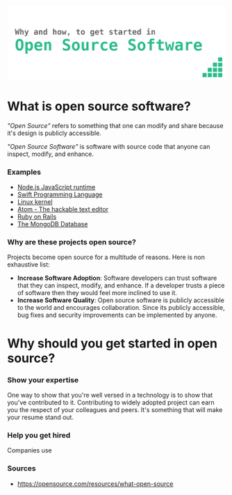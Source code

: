 <center>
  <img src=".github/Title.png">
</center>


# What is open source software?
_"Open Source"_ refers to something that one can modify and share because it's design is publicly accessible.

_"Open Source Software"_ is software with source code that anyone can inspect, modify, and enhance.

### Examples

* [Node.js JavaScript runtime](https://github.com/nodejs/node)
* [Swift Programming Language](https://github.com/apple/swift)
* [Linux kernel](https://github.com/torvalds/linux)
* [Atom - The hackable text editor](https://github.com/atom/atom)
* [Ruby on Rails](https://github.com/rails/rails)
* [The MongoDB Database](https://github.com/mongodb/mongo)

### Why are these projects open source?
Projects become open source for a multitude of reasons. Here is non exhaustive list:
* **Increase Software Adoption**: Software developers can trust software that they can inspect, modify, and enhance. If a developer trusts a piece of software then they would feel more inclined to use it.  
* **Increase Software Quality**: Open source software is publicly accessible to the world and encourages collaboration. Since its publicly accessible, bug fixes and security improvements can be implemented by anyone.

# Why should you get started in open source?
### Show your expertise
One way to show that you're well versed in a technology is to show that you've contributed to it. Contributing to widely adopted project can earn you the respect of your colleagues and peers. It's something that will make your resume stand out.

### Help you get hired
Companies use 


### Sources
* https://opensource.com/resources/what-open-source
